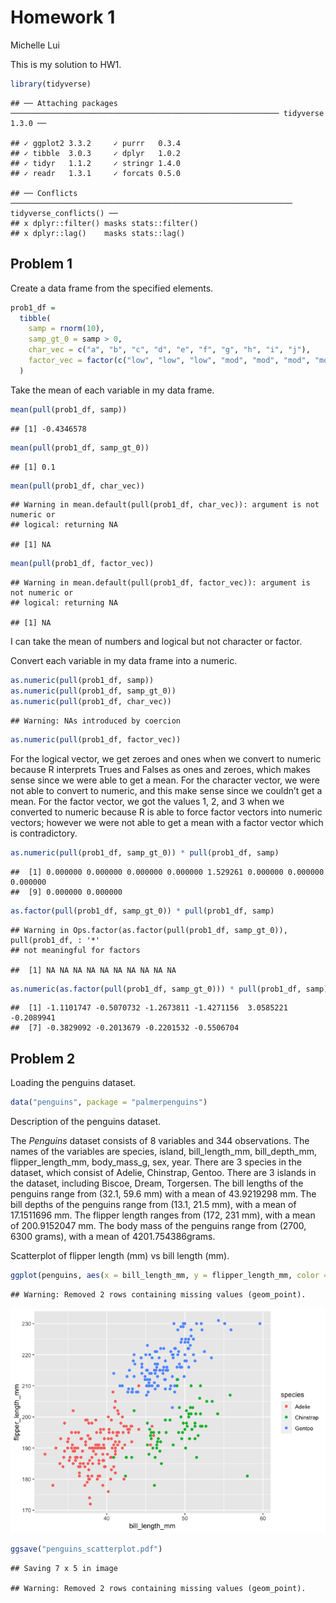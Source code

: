 Homework 1
================
Michelle Lui

This is my solution to HW1.

``` r
library(tidyverse)
```

    ## ── Attaching packages ──────────────────────────────────────────────────────────── tidyverse 1.3.0 ──

    ## ✓ ggplot2 3.3.2     ✓ purrr   0.3.4
    ## ✓ tibble  3.0.3     ✓ dplyr   1.0.2
    ## ✓ tidyr   1.1.2     ✓ stringr 1.4.0
    ## ✓ readr   1.3.1     ✓ forcats 0.5.0

    ## ── Conflicts ─────────────────────────────────────────────────────────────── tidyverse_conflicts() ──
    ## x dplyr::filter() masks stats::filter()
    ## x dplyr::lag()    masks stats::lag()

## Problem 1

Create a data frame from the specified elements.

``` r
prob1_df = 
  tibble(
    samp = rnorm(10),
    samp_gt_0 = samp > 0,
    char_vec = c("a", "b", "c", "d", "e", "f", "g", "h", "i", "j"),
    factor_vec = factor(c("low", "low", "low", "mod", "mod", "mod", "mod", "high", "high", "high"))
  )
```

Take the mean of each variable in my data frame.

``` r
mean(pull(prob1_df, samp))
```

    ## [1] -0.4346578

``` r
mean(pull(prob1_df, samp_gt_0))
```

    ## [1] 0.1

``` r
mean(pull(prob1_df, char_vec))
```

    ## Warning in mean.default(pull(prob1_df, char_vec)): argument is not numeric or
    ## logical: returning NA

    ## [1] NA

``` r
mean(pull(prob1_df, factor_vec))
```

    ## Warning in mean.default(pull(prob1_df, factor_vec)): argument is not numeric or
    ## logical: returning NA

    ## [1] NA

I can take the mean of numbers and logical but not character or factor.

Convert each variable in my data frame into a numeric.

``` r
as.numeric(pull(prob1_df, samp))
as.numeric(pull(prob1_df, samp_gt_0))
as.numeric(pull(prob1_df, char_vec))
```

    ## Warning: NAs introduced by coercion

``` r
as.numeric(pull(prob1_df, factor_vec))
```

For the logical vector, we get zeroes and ones when we convert to
numeric because R interprets Trues and Falses as ones and zeroes, which
makes sense since we were able to get a mean. For the character vector,
we were not able to convert to numeric, and this make sense since we
couldn’t get a mean. For the factor vector, we got the values 1, 2, and
3 when we converted to numeric because R is able to force factor vectors
into numeric vectors; however we were not able to get a mean with a
factor vector which is contradictory.

``` r
as.numeric(pull(prob1_df, samp_gt_0)) * pull(prob1_df, samp)
```

    ##  [1] 0.000000 0.000000 0.000000 0.000000 1.529261 0.000000 0.000000 0.000000
    ##  [9] 0.000000 0.000000

``` r
as.factor(pull(prob1_df, samp_gt_0)) * pull(prob1_df, samp)
```

    ## Warning in Ops.factor(as.factor(pull(prob1_df, samp_gt_0)), pull(prob1_df, : '*'
    ## not meaningful for factors

    ##  [1] NA NA NA NA NA NA NA NA NA NA

``` r
as.numeric(as.factor(pull(prob1_df, samp_gt_0))) * pull(prob1_df, samp)
```

    ##  [1] -1.1101747 -0.5070732 -1.2673811 -1.4271156  3.0585221 -0.2089941
    ##  [7] -0.3829092 -0.2013679 -0.2201532 -0.5506704

## Problem 2

Loading the penguins dataset.

``` r
data("penguins", package = "palmerpenguins")
```

Description of the penguins dataset.

The *Penguins* dataset consists of 8 variables and 344 observations. The
names of the variables are species, island, bill\_length\_mm,
bill\_depth\_mm, flipper\_length\_mm, body\_mass\_g, sex, year. There
are 3 species in the dataset, which consist of Adelie, Chinstrap,
Gentoo. There are 3 islands in the dataset, including Biscoe, Dream,
Torgersen. The bill lengths of the penguins range from (32.1, 59.6 mm)
with a mean of 43.9219298 mm. The bill depths of the penguins range from
(13.1, 21.5 mm), with a mean of 17.1511696 mm. The flipper length ranges
from (172, 231 mm), with a mean of 200.9152047 mm. The body mass of the
penguins range from (2700, 6300 grams), with a mean of 4201.754386grams.

Scatterplot of flipper length (mm) vs bill length (mm).

``` r
ggplot(penguins, aes(x = bill_length_mm, y = flipper_length_mm, color = species)) + geom_point()
```

    ## Warning: Removed 2 rows containing missing values (geom_point).

![](p8105_hw1_mll2209_files/figure-gfm/unnamed-chunk-7-1.png)<!-- -->

``` r
ggsave("penguins_scatterplot.pdf")
```

    ## Saving 7 x 5 in image

    ## Warning: Removed 2 rows containing missing values (geom_point).
